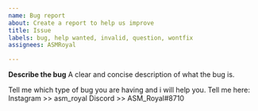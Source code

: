 ```yaml
---
name: Bug report
about: Create a report to help us improve
title: Issue
labels: bug, help wanted, invalid, question, wontfix
assignees: ASMRoyal

---
```


**Describe the bug**
A clear and concise description of what the bug is.

Tell me which type of bug you are having and i will help you. Tell me here:
Instagram >> asm_royal
Discord >> ASM_Royal#8710

